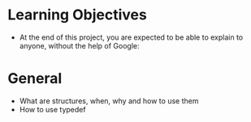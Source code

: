 # Learning Objectives
- At the end of this project, you are expected to be able to explain to anyone, without the help of Google:

# General
- What are structures, when, why and how to use them
- How to use typedef